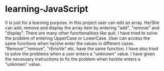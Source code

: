 # learning-JavaScript
It is just for a learning purpose. In this project user can edit an array. He/She can add, remove and display the array item by entering "add", "remove" and "display". There are many other functionalities like quit. I have tried to solve the problem of entering UpperCase or LowerCase. User can access the same functions when he/she enter the values in different cases. "Remove","remove", "rEmoVe" etc. have the same function. I have also tried to solve the problems when a user enters a "unknown" value. I have given the necessary instructions to fix the problem when he/she enters a "unknown" value.

